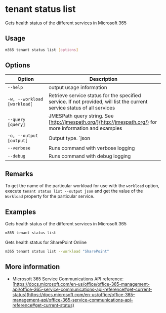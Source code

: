 # tenant status list

Gets health status of the different services in Microsoft 365

## Usage

```sh
m365 tenant status list [options]
```

## Options

Option|Description
------|-----------
`--help`|output usage information
`-w, --workload [workload]`|Retrieve service status for the specified service. If not provided, will list the current service status of all services
`--query [query]`|JMESPath query string. See [http://jmespath.org/](http://jmespath.org/) for more information and examples
`-o, --output [output]`|Output type. `json|text`. Default `text`
`--verbose`|Runs command with verbose logging
`--debug`|Runs command with debug logging

## Remarks

To get the name of the particular workload for use with the `workload` option, execute `tenant status list --output json` and get the value of the `Workload` property for the particular service.

## Examples

Gets health status of the different services in Microsoft 365

```sh
m365 tenant status list
```

Gets health status for SharePoint Online

```sh
m365 tenant status list --workload "SharePoint"
```

## More information

- Microsoft 365 Service Communications API reference: [https://docs.microsoft.com/en-us/office/office-365-management-api/office-365-service-communications-api-reference#get-current-status](https://docs.microsoft.com/en-us/office/office-365-management-api/office-365-service-communications-api-reference#get-current-status)
